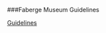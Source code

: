 ###Faberge Museum Guidelines

<a href='https://bessondi.github.io/Museum-Guidelines/'>Guidelines</a>